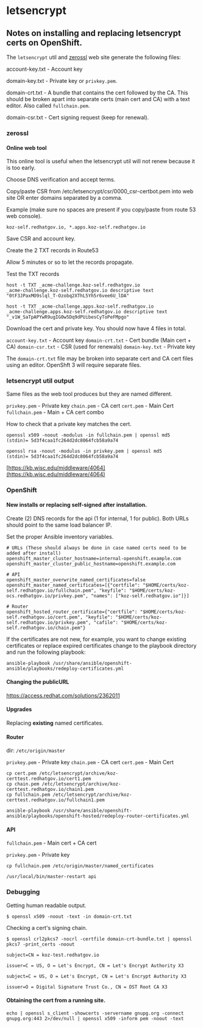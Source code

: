 # letsencrypt

## Notes on installing and replacing letsencrypt certs on OpenShift.

The ```letsencrypt``` util and [zerossl](https://zerossl.com/) web site generate the following files:

account-key.txt - Account key

domain-key.txt - Private key or ```privkey.pem```.

domain-crt.txt - A bundle that contains the cert followed by the CA. This should be broken apart
into separate certs (main cert and CA) with a text editor. Also called ```fullchain.pem```. 

domain-csr.txt - Cert signing request (keep for renewal).

### zerossl

#### Online web tool

This online tool is useful when the letsencrypt util will not renew because it is too early.

Choose DNS verification and accept terms.

Copy/paste CSR from /etc/letsencrypt/csr/0000_csr-certbot.pem into web site OR
enter domains separated by a comma.

Example (make sure no spaces are present if you copy/paste from route 53 web console).
```
koz-self.redhatgov.io, *.apps.koz-self.redhatgov.io
```

Save CSR and account key.

Create the 2 TXT records in Route53

Allow 5 minutes or so to let the records propagate.

Test the TXT records

```
host -t TXT _acme-challenge.koz-self.redhatgov.io
_acme-challenge.koz-self.redhatgov.io descriptive text "0tF3JPaxMO9slql_T-Ozobq2XThL5Yh5r6vee6U_lDA"

host -t TXT _acme-challenge.apps.koz-self.redhatgov.io
_acme-challenge.apps.koz-self.redhatgov.io descriptive text "_v1W_SaTpAPYwR9ugIG0w5Dq9dPUibesCyToPeFMpgo"
```

Download the cert and private key. You should now have 4 files in total.

```account-key.txt``` - Account key 
```domain-crt.txt``` - Cert bundle (Main cert + CA)
```domain-csr.txt``` - CSR (used for renewals)
```domain-key.txt``` - Private key

The ```domain-crt.txt``` file may be broken into separate cert and CA cert files using an editor. 
OpenShft 3 will require separate files.

### letsencrypt util output

Same files as the web tool produces but they are named different.

```privkey.pem``` - Private key
```chain.pem``` - CA cert
```cert.pem``` - Main Cert
```fullchain.pem``` - Main + CA cert combo

How to check that a private key matches the cert.

```
openssl x509 -noout -modulus -in fullchain.pem | openssl md5
(stdin)= 5d3f4caa1fc264d2dc8064fcb58a9a74

openssl rsa -noout -modulus -in privkey.pem | openssl md5
(stdin)= 5d3f4caa1fc264d2dc8064fcb58a9a74
```
[https://kb.wisc.edu/middleware/4064](https://kb.wisc.edu/middleware/4064)

### OpenShift

#### New installs or replacing self-signed after installation.

Create (2) DNS records for the api (1 for internal, 1 for public). Both URLs should point to the same
load balancer IP.

Set the proper Ansible inventory variables.

```
# URLs (These should always be done in case named certs need to be added after install)
openshift_master_cluster_hostname=internal-openshift.example.com
openshift_master_cluster_public_hostname=openshift.example.com

# API
openshift_master_overwrite_named_certificates=false
openshift_master_named_certificates=[{"certfile": "$HOME/certs/koz-self.redhatgov.io/fullchain.pem", "keyfile": "$HOME/certs/koz-ocs.redhatgov.io/privkey.pem", "names": ["koz-self.redhatgov.io"]}]

# Router
openshift_hosted_router_certificate={"certfile": "$HOME/certs/koz-self.redhatgov.io/cert.pem", "keyfile": "$HOME/certs/koz-self.redhatgov.io/privkey.pem", "cafile": "$HOME/certs/koz-self.redhatgov.io/chain.pem"}
```

If the certificates are not new, for example, you want to change existing certificates or replace expired certificates change to the playbook directory and run the following playbook:

```
ansible-playbook /usr/share/ansible/openshift-ansible/playbooks/redeploy-certificates.yml
```

#### Changing the publicURL

https://access.redhat.com/solutions/2362011

#### Upgrades 

Replacing **existing** named certificates.

#### Router

dir: ```/etc/origin/master```

```privkey.pem``` - Private key
```chain.pem``` - CA cert
```cert.pem``` - Main Cert

```
cp cert.pem /etc/letsencrypt/archive/koz-certtest.redhatgov.io/cert1.pem
cp chain.pem /etc/letsencrypt/archive/koz-certtest.redhatgov.io/chain1.pem
cp fullchain.pem /etc/letsencrypt/archive/koz-certtest.redhatgov.io/fullchain1.pem

ansible-playbook /usr/share/ansible/openshift-ansible/playbooks/openshift-hosted/redeploy-router-certificates.yml
```

#### API

```fullchain.pem``` - Main cert + CA cert

```privkey.pem``` - Private key

```
cp fullchain.pem /etc/origin/master/named_certificates

/usr/local/bin/master-restart api
```

### Debugging

Getting human readable output.

```
$ openssl x509 -noout -text -in domain-crt.txt 
```

Checking a cert's signing chain.

```
$ openssl crl2pkcs7 -nocrl -certfile domain-crt-bundle.txt | openssl pkcs7 -print_certs -noout

subject=CN = koz-test.redhatgov.io

issuer=C = US, O = Let's Encrypt, CN = Let's Encrypt Authority X3

subject=C = US, O = Let's Encrypt, CN = Let's Encrypt Authority X3

issuer=O = Digital Signature Trust Co., CN = DST Root CA X3
```

#### Obtaining the cert from a running site.

```
echo | openssl s_client -showcerts -servername gnupg.org -connect gnupg.org:443 2>/dev/null | openssl x509 -inform pem -noout -text
```
